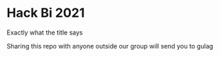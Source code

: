 # Hack Bi 2021
 Exactly what the title says

Sharing this repo with anyone outside our group will send you to gulag 